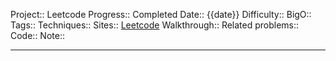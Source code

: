 Project:: Leetcode
Progress:: Completed
Date:: {{date}}
Difficulty:: 
BigO:: 
Tags:: 
Techniques:: 
Sites:: [Leetcode]()
Walkthrough:: 
Related problems::
Code:: 
Note:: 

---
